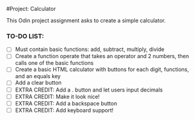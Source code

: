 #Project: Calculator

This Odin project assignment asks to create a simple calculator.

### TO-DO LIST:
- [ ] Must contain basic functions: add, subtract, multiply, divide
- [ ] Create a function operate that takes an operator and 2 numbers, then calls one of the basic functions
- [ ] Create a basic HTML calculator with buttons for each digit, functions, and an equals key
- [ ] Add a clear button
- [ ] EXTRA CREDIT: Add a . button and let users input decimals
- [ ] EXTRA CREDIT: Make it look nice!
- [ ] EXTRA CREDIT: Add a backspace button
- [ ] EXTRA CREDIT: Add keyboard support!